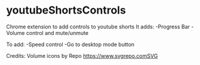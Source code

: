 # youtubeShortsControls

Chrome extension to add controls to youtube shorts
It adds:
-Progress Bar
-Volume control and mute/unmute

To add:
-Speed control
-Go to desktop mode button

Credits:
Volume icons by Repo https://www.svgrepo.comSVG
